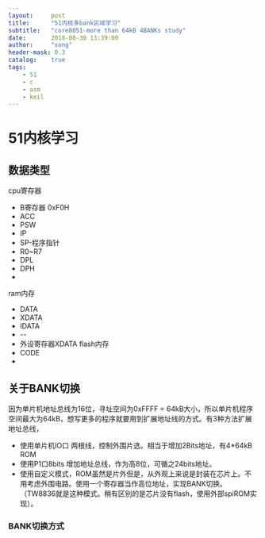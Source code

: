 ```yaml
---
layout:     post
title:      "51内核多bank区域学习"
subtitle:   "core8051-more than 64kB 4BANKs study"
date:       2018-08-30 13:39:00
author:     "song"
header-mask: 0.3
catalog:    true
tags:
    - 51
    - c
    - asm
    - keil
---
```


# 51内核学习
## 数据类型
   cpu寄存器
   * B寄存器 0xF0H   
   * ACC
   * PSW
   * IP
   * SP-程序指针
   * R0~R7
   * DPL
   * DPH
   * 
   ram内存
   * DATA
   * XDATA
   * IDATA
   * --
   * 外设寄存器XDATA
   flash内存
   * CODE
   * 
## 关于BANK切换
因为单片机地址总线为16位，寻址空间为0xFFFF = 64kB大小，所以单片机程序空间最大为64kB，想写更多的程序就要用到扩展地址线的方式。有3种方法扩展地址总线，
* 使用单片机IO口 两根线，控制外围片选。相当于增加2Bits地址，有4*64kB ROM
* 使用P1口8bits 增加地址总线，作为高8位，可循之24bits地址。
* 使用自定义模式，ROM虽然是片外但是，从外观上来说是封装在芯片上。不用考虑外围电路。使用一个寄存器当作高位地址，实现BANK切换。（TW8836就是这种模式。稍有区别的是芯片没有flash，使用外部spiROM实现）。
### BANK切换方式